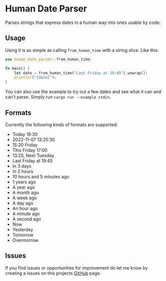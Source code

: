 # Human Date Parser

Parses strings that express dates in a human way into ones usable by code.

## Usage

Using it is as simple as calling `from_human_time` with a string slice. Like this:

```rust
use human_date_parser::from_human_time;

fn main() {
    let date = from_human_time("Last Friday at 19:45").unwrap();
    println!("{date}");
}
```

You can also use the example to try out a few dates and see what it can and can't parse. Simply run `cargo run --example stdin`.

## Formats

Currently the following kinds of formats are supported:

- Today 18:30
- 2022-11-07 13:25:30
- 15:20 Friday
- This Friday 17:00
- 13:25, Next Tuesday
- Last Friday at 19:45
- In 3 days
- In 2 hours
- 10 hours and 5 minutes ago
- 1 years ago
- A year ago
- A month ago
- A week ago
- A day ago
- An hour ago
- A minute ago
- A second ago
- Now
- Yesterday
- Tomorrow
- Overmorrow

## Issues

If you find issues or opportunities for improvement do let me know by creating a issues on this projects [GitHub](https://github.com/technologicalMayhem/human-date-parser) page.